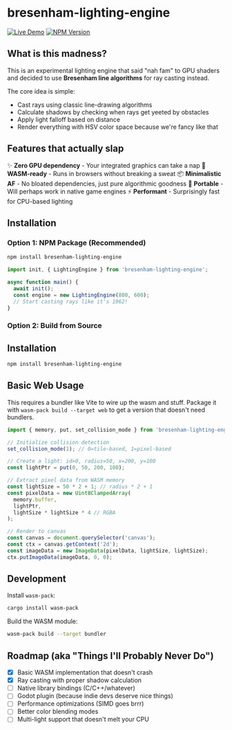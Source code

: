 # bresenham-lighting-engine

[![Live Demo](https://img.shields.io/badge/demo-live-brightgreen)](https://TimWillebrands.github.io/bresenham-lighting-engine/)
[![NPM Version](https://img.shields.io/npm/v/bresenham-lighting-engine)](https://www.npmjs.com/package/bresenham-lighting-engine)

## What is this madness?

This is an experimental lighting engine that said "nah fam" to GPU shaders and decided to use **Bresenham line algorithms** for ray casting instead.

The core idea is simple:
- Cast rays using classic line-drawing algorithms
- Calculate shadows by checking when rays get yeeted by obstacles
- Apply light falloff based on distance
- Render everything with HSV color space because we're fancy like that

## Features that actually slap

✨ **Zero GPU dependency** - Your integrated graphics can take a nap
🚀 **WASM-ready** - Runs in browsers without breaking a sweat
📦 **Minimalistic AF** - No bloated dependencies, just pure algorithmic goodness
🎯 **Portable** - Will perhaps work in native game engines
⚡ **Performant** - Surprisingly fast for CPU-based lighting

## Installation

### Option 1: NPM Package (Recommended)

```bash
npm install bresenham-lighting-engine
```

```javascript
import init, { LightingEngine } from 'bresenham-lighting-engine';

async function main() {
  await init();
  const engine = new LightingEngine(800, 600);
  // Start casting rays like it's 1962!
}
```

### Option 2: Build from Source

## Installation

```bash
npm install bresenham-lighting-engine
```

## Basic Web Usage 

This requires a bundler like Vite to wire up the wasm and stuff. Package it with `wasm-pack build --target web` to get a version that doesn't need bundlers. 

```typescript
import { memory, put, set_collision_mode } from 'bresenham-lighting-engine';

// Initialize collision detection
set_collision_mode(1); // 0=tile-based, 1=pixel-based

// Create a light: id=0, radius=50, x=200, y=100
const lightPtr = put(0, 50, 200, 100);

// Extract pixel data from WASM memory
const lightSize = 50 * 2 + 1; // radius * 2 + 1
const pixelData = new Uint8ClampedArray(
  memory.buffer,
  lightPtr,
  lightSize * lightSize * 4 // RGBA
);

// Render to canvas
const canvas = document.querySelector('canvas');
const ctx = canvas.getContext('2d');
const imageData = new ImageData(pixelData, lightSize, lightSize);
ctx.putImageData(imageData, 0, 0);
```

## Development

Install `wasm-pack`:
```bash
cargo install wasm-pack
```

Build the WASM module:
```bash
wasm-pack build --target bundler
```

## Roadmap (aka "Things I'll Probably Never Do")

- [x] Basic WASM implementation that doesn't crash
- [x] Ray casting with proper shadow calculation
- [ ] Native library bindings (C/C++/whatever)
- [ ] Godot plugin (because indie devs deserve nice things)
- [ ] Performance optimizations (SIMD goes brrr)
- [ ] Better color blending modes
- [ ] Multi-light support that doesn't melt your CPU
